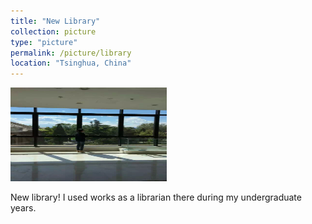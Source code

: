 ```yaml
---
title: "New Library"
collection: picture
type: "picture"
permalink: /picture/library
location: "Tsinghua, China"
---
```


<img src='/images/pictures/Library.JPG' width='250' height='150'>

New library! I used works as a librarian there during my undergraduate years. 
